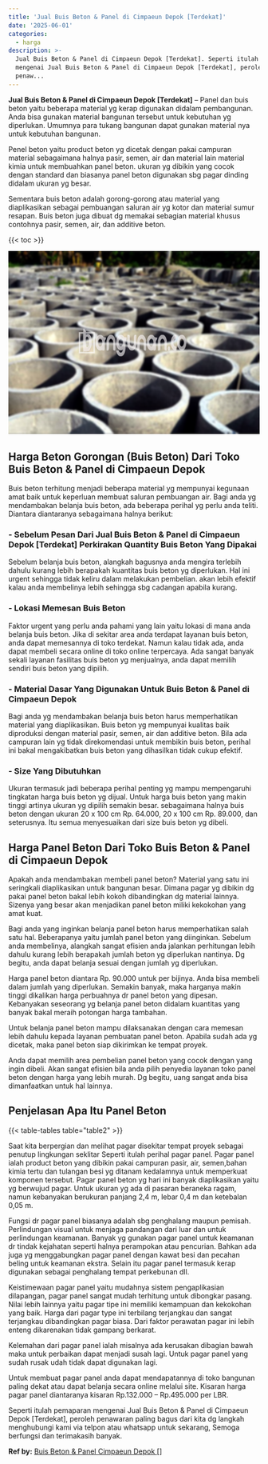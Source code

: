 ```yaml
---
title: 'Jual Buis Beton & Panel di Cimpaeun Depok [Terdekat]'
date: '2025-06-01'
categories:
  - harga
description: >-
  Jual Buis Beton & Panel di Cimpaeun Depok [Terdekat]. Seperti itulah pemaparan
  mengenai Jual Buis Beton & Panel di Cimpaeun Depok [Terdekat], peroleh
  penaw...
---
```


**Jual Buis Beton & Panel di Cimpaeun Depok \[Terdekat\]** – Panel dan buis beton yaitu beberapa material yg kerap digunakan didalam pembangunan. Anda bisa gunakan material bangunan tersebut untuk kebutuhan yg diperlukan. Umumnya para tukang bangunan dapat gunakan material nya untuk kebutuhan bangunan.

Penel beton yaitu product beton yg dicetak dengan pakai campuran material sebagaimana halnya pasir, semen, air dan material lain material kimia untuk membuahkan panel beton. ukuran yg dibikin yang cocok dengan standard dan biasanya panel beton digunakan sbg pagar dinding didalam ukuran yg besar.

Sementara buis beton adalah gorong-gorong atau material yang diaplikasikan sebagai pembuangan saluran air yg kotor dan material sumur resapan. Buis beton juga dibuat dg memakai sebagian material khusus contohnya pasir, semen, air, dan additive beton.

{{< toc >}}

![Jual Buis Beton & Panel di Cimpaeun Depok [Terdekat]](/images/jual-panel-buis-beton-murah-07.png)

## Harga Beton Gorongan (Buis Beton) Dari Toko Buis Beton & Panel di Cimpaeun Depok

Buis beton terhitung menjadi beberapa material yg mempunyai kegunaan amat baik untuk keperluan membuat saluran pembuangan air. Bagi anda yg mendambakan belanja buis beton, ada beberapa perihal yg perlu anda teliti. Diantara diantaranya sebagaimana halnya berikut:

### \- Sebelum Pesan Dari Jual Buis Beton & Panel di Cimpaeun Depok \[Terdekat\] Perkirakan Quantity Buis Beton Yang Dipakai

Sebelum belanja buis beton, alangkah bagusnya anda mengira terlebih dahulu kurang lebih berapakah kuantitas buis beton yg diperlukan. Hal ini urgent sehingga tidak keliru dalam melakukan pembelian. akan lebih efektif kalau anda membelinya lebih sehingga sbg cadangan apabila kurang.

### \- Lokasi Memesan Buis Beton

Faktor urgent yang perlu anda pahami yang lain yaitu lokasi di mana anda belanja buis beton. Jika di sekitar area anda terdapat layanan buis beton, anda dapat memesannya di toko terdekat. Namun kalau tidak ada, anda dapat membeli secara online di toko online terpercaya. Ada sangat banyak sekali layanan fasilitas buis beton yg menjualnya, anda dapat memilih sendiri buis beton yang dipilih.

### \- Material Dasar Yang Digunakan Untuk Buis Beton & Panel di Cimpaeun Depok

Bagi anda yg mendambakan belanja buis beton harus memperhatikan material yang diaplikasikan. Buis beton yg mempunyai kualitas baik diproduksi dengan material pasir, semen, air dan additive beton. Bila ada campuran lain yg tidak direkomendasi untuk membikin buis beton, perihal ini bakal mengakibatkan buis beton yang dihasilkan tidak cukup efektif.

### \- Size Yang Dibutuhkan

Ukuran termasuk jadi beberapa perihal penting yg mampu mempengaruhi tingkatan harga buis beton yg dijual. Untuk harga buis beton yang makin tinggi artinya ukuran yg dipilih semakin besar. sebagaimana halnya buis beton dengan ukuran 20 x 100 cm Rp. 64.000, 20 x 100 cm Rp. 89.000, dan seterusnya. Itu semua menyesuaikan dari size buis beton yg dibeli.

## Harga Panel Beton Dari Toko Buis Beton & Panel di Cimpaeun Depok

Apakah anda mendambakan membeli panel beton? Material yang satu ini seringkali diaplikasikan untuk bangunan besar. Dimana pagar yg dibikin dg pakai panel beton bakal lebih kokoh dibandingkan dg material lainnya. Sizenya yang besar akan menjadikan panel beton miliki kekokohan yang amat kuat.

Bagi anda yang inginkan belanja panel beton harus memperhatikan salah satu hal. Beberapanya yaitu jumlah panel beton yang diinginkan. Sebelum anda membelinya, alangkah sangat efisien anda jalankan perhitungan lebih dahulu kurang lebih berapakah jumlah beton yg diperlukan nantinya. Dg begitu, anda dapat belanja sesuai dengan jumlah yg diperlukan.

Harga panel beton diantara Rp. 90.000 untuk per bijinya. Anda bisa membeli dalam jumlah yang diperlukan. Semakin banyak, maka harganya makin tinggi dikalikan harga perbuahnya dr panel beton yang dipesan. Kebanyakan seseorang yg belanja panel beton didalam kuantitas yang banyak bakal meraih potongan harga tambahan.

Untuk belanja panel beton mampu dilaksanakan dengan cara memesan lebih dahulu kepada layanan pembuatan panel beton. Apabila sudah ada yg dicetak, maka panel beton siap dikirimkan ke tempat proyek.

Anda dapat memilih area pembelian panel beton yang cocok dengan yang ingin dibeli. Akan sangat efisien bila anda pilih penyedia layanan toko panel beton dengan harga yang lebih murah. Dg begitu, uang sangat anda bisa dimanfaatkan untuk hal lainnya.

## Penjelasan Apa Itu Panel Beton

{{< table-tables table="table2" >}}

Saat kita berpergian dan melihat pagar disekitar tempat proyek sebagai penutup lingkungan seklitar Seperti itulah perihal pagar panel. Pagar panel ialah product beton yang dibikin pakai campuran pasir, air, semen,bahan kimia tertu dan tulangan besi yg ditanam kedalamnya untuk memperkuat komponen tersebut. Pagar panel beton yg hari ini banyak diaplikasikan yaitu yg berwujud pagar. Untuk ukuran yg ada di pasaran beraneka ragam, namun kebanyakan berukuran panjang 2,4 m, lebar 0,4 m dan ketebalan 0,05 m.

Fungsi dr pagar panel biasanya adalah sbg penghalang maupun pemisah. Perlindungan visual untuk menjaga pandangan dari luar dan untuk perlindungan keamanan. Banyak yg gunakan pagar panel untuk keamanan dr tindak kejahatan seperti halnya perampokan atau pencurian. Bahkan ada juga yg menggabungkan pagar panel dengan kawat besi dan pecahan beling untuk keamanan ekstra. Selain itu pagar panel termasuk kerap digunakan sebagai penghalang tempat perkebunan dll.

Keistimewaan pagar panel yaitu mudahnya sistem pengaplikasian dilapangan, pagar panel sangat mudah terhitung untuk dibongkar pasang. Nilai lebih lainnya yaitu pagar tipe ini memiliki kemampuan dan kekokohan yang baik. Harga dari pagar type ini terbilang terjangkau dan sangat terjangkau dibandingkan pagar biasa. Dari faktor perawatan pagar ini lebih enteng dikarenakan tidak gampang berkarat.

Kelemahan dari pagar panel ialah misalnya ada kerusakan dibagian bawah maka untuk perbaikan dapat menjadi susah lagi. Untuk pagar panel yang sudah rusak udah tidak dapat digunakan lagi.

Untuk membuat pagar panel anda dapat mendapatannya di toko bangunan paling dekat atau dapat belanja secara online melalui site. Kisaran harga pagar panel diantaranya kisaran Rp.132.000 – Rp.495.000 per LBR.

Seperti itulah pemaparan mengenai Jual Buis Beton & Panel di Cimpaeun Depok \[Terdekat\], peroleh penawaran paling bagus dari kita dg langkah menghubungi kami via telpon atau whatsapp untuk sekarang, Semoga berfungsi dan terimakasih banyak.

**Ref by:** [Buis Beton & Panel Cimpaeun Depok []](https://id.wikipedia.org/wiki/Buis)
